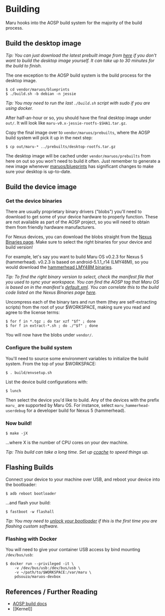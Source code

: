 # Building

Maru hooks into the AOSP build system for the majority of the build process.

## Build the desktop image

*Tip: You can just download the latest prebuilt image from [here](https://github.com/maruos/blueprints/releases) if you don't want to build the desktop image yourself. It can take up to 30 minutes for the build to finish.*

The one exception to the AOSP build system is the build process for the desktop image.

    $ cd vendor/maruos/blueprints
    $ ./build.sh -b debian -n jessie

*Tip: You may need to run the last `./build.sh` script with sudo if you are using docker.*

After half-an-hour or so, you should have the final desktop image under `out/`. It will look like `maru-v0.x-jessie-rootfs-$SHA1.tar.gz`.

Copy the final image over to `vendor/maruos/prebuilts`, where the AOSP build system will pick it up in the next step:

    $ cp out/maru-* ../prebuilts/desktop-rootfs.tar.gz

The desktop image will be cached under `vendor/maruos/prebuilts` from here on out so you won't need to build it often. Just remember to generate a new image whenever [maruos/blueprints](https://github.com/maruos/blueprints) has significant changes to make sure your desktop is up-to-date.

## Build the device image

### Get the device binaries

There are usually proprietary binary drivers ("blobs") you'll need to download to get some of your device hardware to properly function. These are not available as part of the AOSP project, so you will need to obtain them from friendly hardware manufacturers.

For Nexus devices, you can download the blobs straight from the [Nexus Binaries page](https://developers.google.com/android/nexus/drivers). Make sure to select the right binaries for your device and build version!

For example, let's say you want to build Maru OS v0.2.3 for Nexus 5 (hammerhead). v0.2.3 is based on android-5.1.1_r14 (LMY48M), so you would download the [hammerhead LMY48M binaries](https://developers.google.com/android/nexus/drivers#hammerheadlmy48m).

*Tip: To find the right binary version to select, check the manifest file that you used to sync your workspace. You can find the AOSP tag that Maru OS is based on in the manifest's [default.xml](https://github.com/maruos/manifest/blob/master/default.xml#L10). You can correlate this to the build code listed on the Nexus Binaries page [here](https://source.android.com/source/build-numbers.html).*

Uncompress each of the binary tars and run them (they are self-extracting scripts) from the root of your $WORKSPACE, making sure you read and agree to the license terms:

    $ for f in *.tgz ; do tar xzf "$f" ; done
    $ for f in extract-*.sh ; do ./"$f" ; done

You will now have the blobs under `vendor/`.

### Configure the build system

You'll need to source some environment variables to initialize the build system. From the top of your $WORKSPACE:

    $ . build/envsetup.sh

List the device build configurations with:

    $ lunch

Then select the device you'd like to build. Any of the devices with the prefix `maru_` are supported by Maru OS. For instance, select `maru_hammerhead-userdebug` for a developer build for Nexus 5 (hammerhead).

### Now build!

    $ make -jX

...where X is the number of CPU cores on your dev machine.

*Tip: This build can take a long time. Set up [ccache](https://source.android.com/source/initializing.html#optimizing-a-build-environment) to speed things up.*

## Flashing Builds

Connect your device to your machine over USB, and reboot your device into the bootloader:

    $ adb reboot bootloader

...and flash your build:

    $ fastboot -w flashall

*Tip: You may need to [unlock your bootloader](https://source.android.com/source/running.html#unlocking-the-bootloader) if this is the first time you are flashing custom software.*

### Flashing with Docker

You will need to give your container USB access by bind mounting `/dev/bus/usb`:

    $ docker run --privileged -it \
        -v /dev/bus/usb:/dev/bus/usb \
        -v ~/path/to/$WORKSPACE:/var/maru \
        pdsouza/maruos-devbox

## References / Further Reading
* [AOSP build docs](https://source.android.com/source/requirements.html)
* [[Kernel]]
